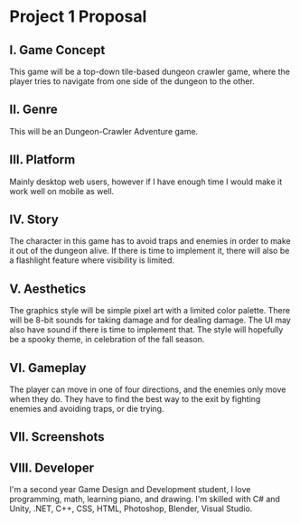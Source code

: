 # Project 1 Proposal

## I. Game Concept

This game will be a top-down tile-based dungeon crawler game, where the player tries to navigate from one side of the dungeon to the other.

## II. Genre

This will be an Dungeon-Crawler Adventure game.

## III. Platform

Mainly desktop web users, however if I have enough time I would make it work well on mobile as well.

## IV. Story

The character in this game has to avoid traps and enemies in order to make it out of the dungeon alive. If there is time to implement it, there will also be a flashlight feature where visibility is limited.

## V. Aesthetics

The graphics style will be simple pixel art with a limited color palette. There will be 8-bit sounds for taking damage and for dealing damage. The UI may also have sound if there is time to implement that. The style will hopefully be a spooky theme, in celebration of the fall season.

## VI. Gameplay

The player can move in one of four directions, and the enemies only move when they do. They have to find the best way to the exit by fighting enemies and avoiding traps, or die trying.

## VII. Screenshots

## VIII. Developer

 I'm a second year Game Design and Development student, I love programming, math, learning piano, and drawing. I'm skilled with C# and Unity, .NET, C++, CSS, HTML, Photoshop, Blender, Visual Studio.
